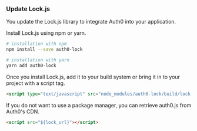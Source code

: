 ### Update Lock.js

You update the Lock.js library to integrate Auth0 into your application.

Install Lock.js using npm or yarn.

```bash
# installation with npm
npm install --save auth0-lock

# installation with yarn
yarn add auth0-lock
```

Once you install Lock.js, add it to your build system or bring it in to your project with a script tag.

```html
<script type="text/javascript" src="node_modules/auth0-lock/build/lock.js"></script>
```

If you do not want to use a package manager, you can retrieve auth0.js from Auth0's CDN.

```html
<script src="${lock_url}"></script>
```
